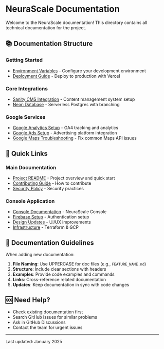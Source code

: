 # NeuraScale Documentation

Welcome to the NeuraScale documentation! This directory contains all technical documentation for the project.

## 📚 Documentation Structure

### Getting Started

- [Environment Variables](ENVIRONMENT_VARIABLES.md) - Configure your development environment
- [Deployment Guide](DEPLOYMENT.md) - Deploy to production with Vercel

### Core Integrations

- [Sanity CMS Integration](SANITY_INTEGRATION.md) - Content management system setup
- [Neon Database](NEON_DATABASE.md) - Serverless Postgres with branching

### Google Services

- [Google Analytics Setup](GOOGLE_ANALYTICS_SETUP.md) - GA4 tracking and analytics
- [Google Ads Setup](GOOGLE_ADS_SETUP.md) - Advertising platform integration
- [Google Maps Troubleshooting](fix-google-maps.md) - Fix common Maps API issues

## 🔗 Quick Links

### Main Documentation

- [Project README](../README.md) - Project overview and quick start
- [Contributing Guide](../CONTRIBUTING.md) - How to contribute
- [Security Policy](../SECURITY.md) - Security practices

### Console Application

- [Console Documentation](../console/README.md) - NeuraScale Console
- [Firebase Setup](../console/FIREBASE_SETUP.md) - Authentication setup
- [Design Updates](../console/DESIGN_UPDATES.md) - UI/UX improvements
- [Infrastructure](../console/infrastructure/README.md) - Terraform & GCP

## 📖 Documentation Guidelines

When adding new documentation:

1. **File Naming**: Use UPPERCASE for doc files (e.g., `FEATURE_NAME.md`)
2. **Structure**: Include clear sections with headers
3. **Examples**: Provide code examples and commands
4. **Links**: Cross-reference related documentation
5. **Updates**: Keep documentation in sync with code changes

## 🆘 Need Help?

- Check existing documentation first
- Search GitHub issues for similar problems
- Ask in GitHub Discussions
- Contact the team for urgent issues

---

Last updated: January 2025

